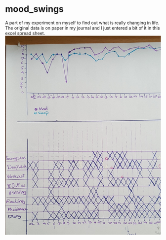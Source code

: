 # mood_swings
A part of my experiment on myself to find out what is really changing in life. The original data is on paper in my journal and I just entered a bit of it in this excel spread sheet.
![image](https://github.com/mitramir55/mood_swings/blob/main/11.jpg)
